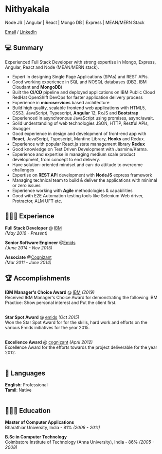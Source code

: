 # Nithyakala

Node JS | Angular | React | Mongo DB | Express | MEAN/MERN Stack

[Email](mailto:nithyakala1988@gmail.com) / [LinkedIn](https://www.linkedin.com/in/nithya-kala/)

## 💻  Summary
Experienced Full Stack Developer with strong expertise in Mongo, Express, Angular, React and Node (MEAN/MERN stack).
-	Expert in designing Single Page Applications (SPAs) and REST APIs.
-	Good working experience in SQL and NOSQL databases (DB2, IBM Cloudant and **MongoDB**)
-	Built the **CI/CD** pipeline and deployed applications on IBM Public Cloud RedHat OpenShift DevOps for faster application delivery process
-	Experience in **microservices** based architecture
-	Build high quality, scalable frontend web applications with HTML5, CSS3, JavaScript, Typescript, **Angular** 12, RxJS and **Bootstrap**
-	Experienced in asynchronous JavaScript using promises, async/await.
-	Solid understanding of web technologies JSON, HTTP, Restful APIs, Swagger
-	Good experience in design and development of front-end app with **React**, JavaScript, Typescript, Mantine Library, **Hooks** and Redux.
-	Experience with popular React.js state management library **Redux**
-	Good knowledge on Test Driven Development with Jasmine/Karma. 
-	Experience and expertise in managing medium scale product development, from concept to end delivery. 
-	Have solution-oriented mindset and can-do attitude to overcome challenges
-	Expertise on **REST API** development with **NodeJS** express framework
-	Managing technical team to build & deliver the applications with minimal or zero issues
-	Experience working with **Agile** methodologies & capabilities
-	Good with E2E Automation testing tools like Selenium Web driver, Protractor, ALM UFT etc.


## 👩🏼‍💻 Experience

**Full Stack Developer** @ [IBM](https://www.ibm.com) <br> 
_(May 2016 - Present)_ <br>

**Senior Software Engineer** @[Emids](https://www.emids.com/) <br> 
_(June 2014 - Nov 2015)_ <br>

**Associate** @[Cognizant](https://www.cognizant.com) <br> 
_(Mar 2011 - June 2014)_

## 🏆 Accomplishments

**IBM Manager's Choice Award** @ [IBM](https://www.ibm.com) _(2019)_ <br>
Received IBM Manager's Choice Award for demonstrating the following IBM Practice: Show personal interest and Put the client first. 
<br><br>

**Star Spot Award** @ [emids](http://www.emids.com) _(Oct 2015)_<br>
Won the Star Spot Award for for the skills, hard work and efforts on the various Emids initiatives for the year 2015.
<br><br>

**Excellence Award** @ [cognizant](http://www.cognizant.com) _(April 2012)_<br>
Excellence Award for the efforts towards the project deliverable for the year 2012.
<br><br>

## 💬 Languages

**English**: Professional <br>
**Tamil**: Native
<br><br>

## 👩🏼‍🎓 Education

**Master of Computer Applications** <br>
Bharathiar University, India - 81% _(2008 - 2011)_

**B.Sc in Computer Technology** <br>
Coimbatore Institute of Technology (Anna University), India - 86% _(2005 - 2008)_

